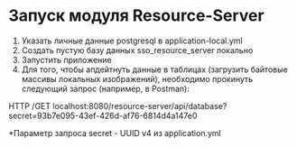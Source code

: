 # Запуск модуля Resource-Server

1. Указать личные данные postgresql в application-local.yml
2. Создать пустую базу данных sso_resource_server локально
3. Запустить приложение
4. Для того, чтобы апдейтнуть данные в таблицах (загрузить байтовые массивы локальных изображений), необходимо прокинуть следующий запрос (например, в Postman):

HTTP /GET localhost:8080/resource-server/api/database?secret=93b7e095-43ef-426d-af76-6814d4a147e0

*Параметр запроса secret - UUID v4 из application.yml

